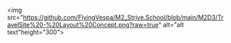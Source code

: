 
<img src="https://github.com/FlyingVespa/M2_Strive.School/blob/main/M2D3/TravelSite%20-%20Layout%20Concept.png?raw=true" alt="alt text"height="300">
